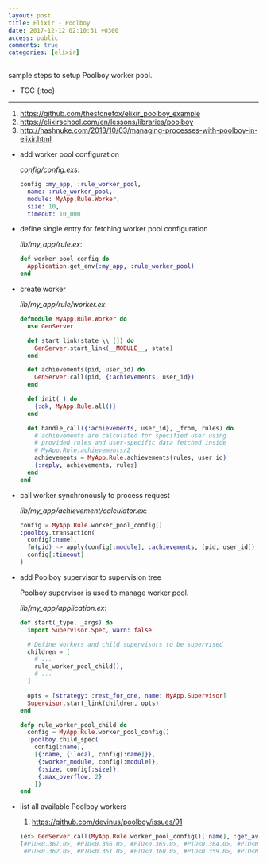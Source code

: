 ```yaml
---
layout: post
title: Elixir - Poolboy
date: 2017-12-12 02:10:31 +0300
access: public
comments: true
categories: [elixir]
---
```


sample steps to setup Poolboy worker pool.

<!-- more -->

* TOC
{:toc}
<hr>

1. <https://github.com/thestonefox/elixir_poolboy_example>
2. <https://elixirschool.com/en/lessons/libraries/poolboy>
3. <http://hashnuke.com/2013/10/03/managing-processes-with-poolboy-in-elixir.html>

- add worker pool configuration

  _config/config.exs_:

  ```elixir
  config :my_app, :rule_worker_pool,
    name: :rule_worker_pool,
    module: MyApp.Rule.Worker,
    size: 10,
    timeout: 10_000
  ```

- define single entry for fetching worker pool configuration

  _lib/my_app/rule.ex_:

  ```elixir
  def worker_pool_config do
    Application.get_env(:my_app, :rule_worker_pool)
  end
  ```

- create worker

  _lib/my_app/rule/worker.ex_:

  ```elixir
  defmodule MyApp.Rule.Worker do
    use GenServer

    def start_link(state \\ []) do
      GenServer.start_link(__MODULE__, state)
    end

    def achievements(pid, user_id) do
      GenServer.call(pid, {:achievements, user_id})
    end

    def init(_) do
      {:ok, MyApp.Rule.all()}
    end

    def handle_call({:achievements, user_id}, _from, rules) do
      # achievements are calculated for specified user using
      # provided rules and user-specific data fetched inside
      # MyApp.Rule.achievements/2
      achievements = MyApp.Rule.achievements(rules, user_id)
      {:reply, achievements, rules}
    end
  end
  ```

- call worker synchronously to process request

  _lib/my_app/achievement/calculator.ex_:

  ```elixir
  config = MyApp.Rule.worker_pool_config()
  :poolboy.transaction(
    config[:name],
    fn(pid) -> apply(config[:module], :achievements, [pid, user_id]) end,
    config[:timeout]
  )
  ```

- add Poolboy supervisor to supervision tree

  Poolboy supervisor is used to manage worker pool.

  _lib/my_app/application.ex_:

  ```elixir
  def start(_type, _args) do
    import Supervisor.Spec, warn: false

    # Define workers and child supervisors to be supervised
    children = [
      # ...
      rule_worker_pool_child(),
      # ...
    ]

    opts = [strategy: :rest_for_one, name: MyApp.Supervisor]
    Supervisor.start_link(children, opts)
  end

  defp rule_worker_pool_child do
    config = MyApp.Rule.worker_pool_config()
    :poolboy.child_spec(
      config[:name],
      [{:name, {:local, config[:name]}},
       {:worker_module, config[:module]},
       {:size, config[:size]},
       {:max_overflow, 2}
      ])
  end
  ```

- list all available Poolboy workers

  1. <https://github.com/devinus/poolboy/issues/91>

  ```elixir
  iex> GenServer.call(MyApp.Rule.worker_pool_config()[:name], :get_avail_workers)
  [#PID<0.367.0>, #PID<0.366.0>, #PID<0.365.0>, #PID<0.364.0>, #PID<0.363.0>,
   #PID<0.362.0>, #PID<0.361.0>, #PID<0.360.0>, #PID<0.359.0>, #PID<0.358.0>]
  ```
